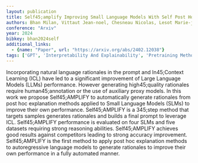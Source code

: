 ```yaml
---
layout: publication
title: Self45;amplify Improving Small Language Models With Self Post Hoc Explanations
authors: Bhan Milan, Vittaut Jean-noel, Chesneau Nicolas, Lesot Marie-jeanne
conference: "Arxiv"
year: 2024
bibkey: bhan2024self
additional_links:
  - {name: "Paper", url: "https://arxiv.org/abs/2402.12038"}
tags: ['GPT', 'Interpretability And Explainability', 'Pretraining Methods', 'Prompting', 'RAG']
---
```

Incorporating natural language rationales in the prompt and In45;Context Learning (ICL) have led to a significant improvement of Large Language Models (LLMs) performance. However generating high45;quality rationales require human45;annotation or the use of auxiliary proxy models. In this work we propose Self45;AMPLIFY to automatically generate rationales from post hoc explanation methods applied to Small Language Models (SLMs) to improve their own performance. Self45;AMPLIFY is a 345;step method that targets samples generates rationales and builds a final prompt to leverage ICL. Self45;AMPLIFY performance is evaluated on four SLMs and five datasets requiring strong reasoning abilities. Self45;AMPLIFY achieves good results against competitors leading to strong accuracy improvement. Self45;AMPLIFY is the first method to apply post hoc explanation methods to autoregressive language models to generate rationales to improve their own performance in a fully automated manner.

